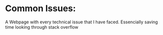 # Common Issues: 
A Webpage with every technical issue that I have faced. Essencially saving time looking through stack overflow
